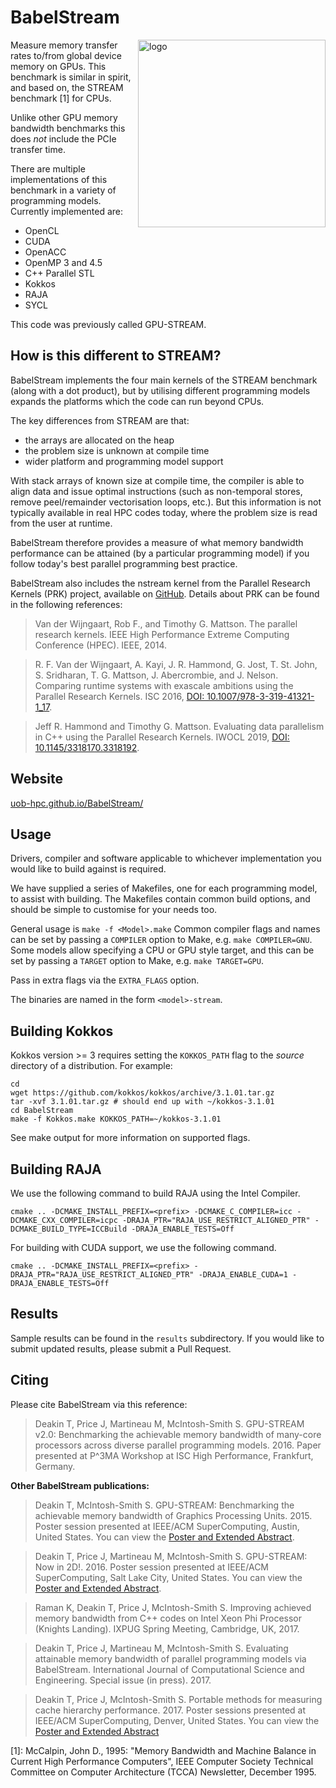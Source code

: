 BabelStream
==========

<img src="https://github.com/UoB-HPC/BabelStream/blob/gh-pages/img/BabelStreamlogo.png?raw=true" alt="logo" height="300" align="right" />


Measure memory transfer rates to/from global device memory on GPUs.
This benchmark is similar in spirit, and based on, the STREAM benchmark [1] for CPUs.

Unlike other GPU memory bandwidth benchmarks this does *not* include the PCIe transfer time.

There are multiple implementations of this benchmark in a variety of programming models.
Currently implemented are:
  - OpenCL
  - CUDA
  - OpenACC
  - OpenMP 3 and 4.5
  - C++ Parallel STL
  - Kokkos
  - RAJA
  - SYCL

This code was previously called GPU-STREAM.


How is this different to STREAM?
--------------------------------

BabelStream implements the four main kernels of the STREAM benchmark (along with a dot product), but by utilising different programming models expands the platforms which the code can run beyond CPUs.

The key differences from STREAM are that:
* the arrays are allocated on the heap
* the problem size is unknown at compile time
* wider platform and programming model support

With stack arrays of known size at compile time, the compiler is able to align data and issue optimal instructions (such as non-temporal stores, remove peel/remainder vectorisation loops, etc.).
But this information is not typically available in real HPC codes today, where the problem size is read from the user at runtime.

BabelStream therefore provides a measure of what memory bandwidth performance can be attained (by a particular programming model) if you follow today's best parallel programming best practice.

BabelStream also includes the nstream kernel from the Parallel Research Kernels (PRK) project, available on [GitHub](https://github.com/ParRes/Kernels).
Details about PRK can be found in the following references:

> Van der Wijngaart, Rob F., and Timothy G. Mattson. The parallel research kernels. IEEE High Performance Extreme Computing Conference (HPEC). IEEE, 2014.

> R. F. Van der Wijngaart, A. Kayi, J. R. Hammond, G. Jost, T. St. John, S. Sridharan, T. G. Mattson, J. Abercrombie, and J. Nelson. Comparing runtime systems with exascale ambitions using the Parallel Research Kernels. ISC 2016, [DOI: 10.1007/978-3-319-41321-1_17](https://doi.org/10.1007/978-3-319-41321-1_17).

> Jeff R. Hammond and Timothy G. Mattson. Evaluating data parallelism in C++ using the Parallel Research Kernels. IWOCL 2019, [DOI: 10.1145/3318170.3318192](https://doi.org/10.1145/3318170.3318192).


Website
-------
[uob-hpc.github.io/BabelStream/](https://uob-hpc.github.io/BabelStream/)

Usage
-----

Drivers, compiler and software applicable to whichever implementation you would like to build against is required.

We have supplied a series of Makefiles, one for each programming model, to assist with building.
The Makefiles contain common build options, and should be simple to customise for your needs too.

General usage is `make -f <Model>.make`
Common compiler flags and names can be set by passing a `COMPILER` option to Make, e.g. `make COMPILER=GNU`.
Some models allow specifying a CPU or GPU style target, and this can be set by passing a `TARGET` option to Make, e.g. `make TARGET=GPU`.

Pass in extra flags via the `EXTRA_FLAGS` option.

The binaries are named in the form `<model>-stream`.

Building Kokkos
---------------

Kokkos version >= 3 requires setting the `KOKKOS_PATH` flag to the *source* directory of a distribution. 
For example:

```
cd 
wget https://github.com/kokkos/kokkos/archive/3.1.01.tar.gz
tar -xvf 3.1.01.tar.gz # should end up with ~/kokkos-3.1.01
cd BabelStream
make -f Kokkos.make KOKKOS_PATH=~/kokkos-3.1.01 
```
See make output for more information on supported flags.

Building RAJA
-------------

We use the following command to build RAJA using the Intel Compiler.
```
cmake .. -DCMAKE_INSTALL_PREFIX=<prefix> -DCMAKE_C_COMPILER=icc -DCMAKE_CXX_COMPILER=icpc -DRAJA_PTR="RAJA_USE_RESTRICT_ALIGNED_PTR" -DCMAKE_BUILD_TYPE=ICCBuild -DRAJA_ENABLE_TESTS=Off
```
For building with CUDA support, we use the following command.
```
cmake .. -DCMAKE_INSTALL_PREFIX=<prefix> -DRAJA_PTR="RAJA_USE_RESTRICT_ALIGNED_PTR" -DRAJA_ENABLE_CUDA=1 -DRAJA_ENABLE_TESTS=Off
```

Results
-------

Sample results can be found in the `results` subdirectory. If you would like to submit updated results, please submit a Pull Request.

Citing
------

Please cite BabelStream via this reference:

> Deakin T, Price J, Martineau M, McIntosh-Smith S. GPU-STREAM v2.0: Benchmarking the achievable memory bandwidth of many-core processors across diverse parallel programming models. 2016. Paper presented at P^3MA Workshop at ISC High Performance, Frankfurt, Germany.

**Other BabelStream publications:**

> Deakin T, McIntosh-Smith S. GPU-STREAM: Benchmarking the achievable memory bandwidth of Graphics Processing Units. 2015. Poster session presented at IEEE/ACM SuperComputing, Austin, United States.
You can view the [Poster and Extended Abstract](http://sc15.supercomputing.org/sites/all/themes/SC15images/tech_poster/tech_poster_pages/post150.html).

> Deakin T, Price J, Martineau M, McIntosh-Smith S. GPU-STREAM: Now in 2D!. 2016. Poster session presented at IEEE/ACM SuperComputing, Salt Lake City, United States.
You can view the [Poster and Extended Abstract](http://sc16.supercomputing.org/sc-archive/tech_poster/tech_poster_pages/post139.html).

> Raman K, Deakin T, Price J, McIntosh-Smith S. Improving achieved memory bandwidth from C++ codes on Intel Xeon Phi Processor (Knights Landing). IXPUG Spring Meeting, Cambridge, UK, 2017.

> Deakin T, Price J, Martineau M, McIntosh-Smith S. Evaluating attainable memory bandwidth of parallel programming models via BabelStream. International Journal of Computational Science and Engineering. Special issue (in press). 2017.

> Deakin T, Price J, McIntosh-Smith S. Portable methods for measuring cache hierarchy performance. 2017. Poster sessions presented at IEEE/ACM SuperComputing, Denver, United States.
You can view the [Poster and Extended Abstract](http://sc17.supercomputing.org/SC17%20Archive/tech_poster/tech_poster_pages/post155.html)


[1]: McCalpin, John D., 1995: "Memory Bandwidth and Machine Balance in Current High Performance Computers", IEEE Computer Society Technical Committee on Computer Architecture (TCCA) Newsletter, December 1995.
